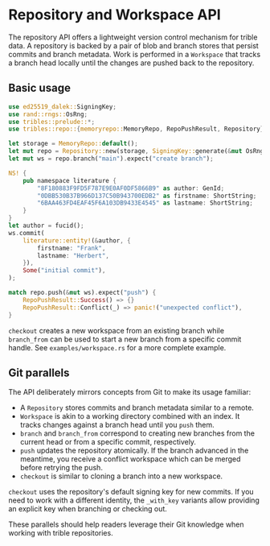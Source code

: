 # Repository and Workspace API

The repository API offers a lightweight version control mechanism for
trible data. A repository is backed by a pair of blob and branch stores
that persist commits and branch metadata.
Work is performed in a `Workspace` that tracks a branch head locally
until the changes are pushed back to the repository.

## Basic usage

```rust
use ed25519_dalek::SigningKey;
use rand::rngs::OsRng;
use tribles::prelude::*;
use tribles::repo::{memoryrepo::MemoryRepo, RepoPushResult, Repository};

let storage = MemoryRepo::default();
let mut repo = Repository::new(storage, SigningKey::generate(&mut OsRng));
let mut ws = repo.branch("main").expect("create branch");

NS! {
    pub namespace literature {
        "8F180883F9FD5F787E9E0AF0DF5866B9" as author: GenId;
        "0DBB530B37B966D137C50B943700EDB2" as firstname: ShortString;
        "6BAA463FD4EAF45F6A103DB9433E4545" as lastname: ShortString;
    }
}
let author = fucid();
ws.commit(
    literature::entity!(&author, {
        firstname: "Frank",
        lastname: "Herbert",
    }),
    Some("initial commit"),
);

match repo.push(&mut ws).expect("push") {
    RepoPushResult::Success() => {}
    RepoPushResult::Conflict(_) => panic!("unexpected conflict"),
}
```

`checkout` creates a new workspace from an existing branch while
`branch_from` can be used to start a new branch from a specific commit
handle. See `examples/workspace.rs` for a more complete example.

## Git parallels

The API deliberately mirrors concepts from Git to make its usage familiar:

- A `Repository` stores commits and branch metadata similar to a remote.
- `Workspace` is akin to a working directory combined with an index. It
  tracks changes against a branch head until you `push` them.
- `branch` and `branch_from` correspond to creating new branches from the
  current head or from a specific commit, respectively.
- `push` updates the repository atomically. If the branch advanced in the
  meantime, you receive a conflict workspace which can be merged before
  retrying the push.
- `checkout` is similar to cloning a branch into a new workspace.

`checkout` uses the repository's default signing key for new commits. If you
need to work with a different identity, the `_with_key` variants allow providing
an explicit key when branching or checking out.

These parallels should help readers leverage their Git knowledge when
working with trible repositories.
